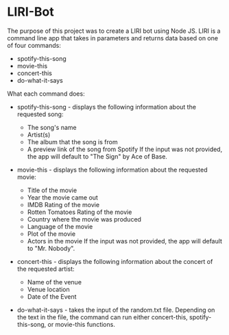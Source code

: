 # LIRI-Bot

The purpose of this project was to create a LIRI bot using Node JS. LIRI is a command line app that takes in parameters and returns data based on one of four commands:

- spotify-this-song
- movie-this
- concert-this
- do-what-it-says

What each command does:
- spotify-this-song - displays the following information about the requested song:
     - The song's name
     - Artist(s)
     - The album that the song is from 
     - A preview link of the song from Spotify
If the input was not provided, the app will default to "The Sign" by Ace of Base.

- movie-this - displays the following information about the requested movie:
    - Title of the movie
    - Year the movie came out
    - IMDB Rating of the movie
    - Rotten Tomatoes Rating of the movie
    - Country where the movie was produced
    - Language of the movie
    - Plot of the movie
    - Actors in the movie
If the input was not provided, the app will default to "Mr. Nobody".

- concert-this - displays the following information about the concert of the requested artist:
    - Name of the venue
    - Venue location
    - Date of the Event 

- do-what-it-says - takes the input of the random.txt file. 
Depending on the text in the file, the command can run either concert-this, spotify-this-song, or movie-this functions. 





